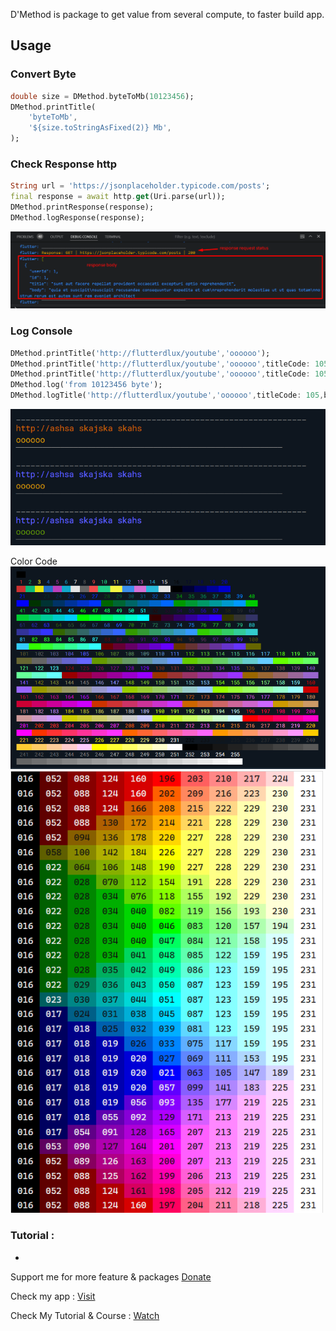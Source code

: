 D'Method is package to get value from several compute, to faster build app.

## Usage

### Convert Byte

```dart
double size = DMethod.byteToMb(10123456);
DMethod.printTitle(
    'byteToMb',
    '${size.toStringAsFixed(2)} Mb',
);
```

### Check Response http

```dart
String url = 'https://jsonplaceholder.typicode.com/posts';
final response = await http.get(Uri.parse(url));
DMethod.printResponse(response);
DMethod.logResponse(response);
```

<img src="https://github.com/indratrisnar/d_method/raw/master/pic/dmethod_print_response.png" alt="dmethod_printtitle" width="700">

### Log Console

```dart
DMethod.printTitle('http://flutterdlux/youtube','oooooo');
DMethod.printTitle('http://flutterdlux/youtube','oooooo',titleCode: 105);
DMethod.printTitle('http://flutterdlux/youtube','oooooo',titleCode: 105,bodyCode: 106);
DMethod.log('from 10123456 byte');
DMethod.logTitle('http://flutterdlux/youtube','oooooo',titleCode: 105,bodyCode: 106);
```

<img src="https://github.com/indratrisnar/d_method/raw/master/pic/dmethod_print_title.png" alt="dmethod_printtitle" width="540">

Color Code\
<img src="https://github.com/indratrisnar/d_method/raw/master/pic/dmethod_print_title_color_code.png" alt="dmethod_printtitle_color_code" width="800">
<img src="https://github.com/indratrisnar/d_method/raw/master/pic/256_color_palette.png" alt="dmethod_printtitle_color_code" width="500">

### Tutorial :

-

Support me for more feature & packages
[Donate](https://www.paypal.com/paypalme/indratrisnar)

Check my app : [Visit](https://indratrisnar.github.io/projects.html)

Check My Tutorial & Course : [Watch](https://www.youtube.com/channel/UC0d_xINEvCtlDCpWfBpnYpA)
